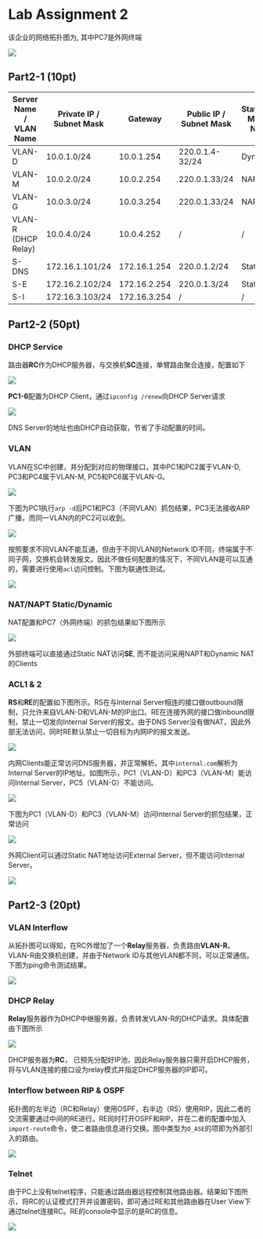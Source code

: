 # Lab Assignment 2

该企业的网络拓扑图为, 其中PC7是外网终端

![](img/topo.png)

## Part2-1 (10pt)

| Server Name / VLAN Name | Private IP / Subnet Mask | Gateway      | Public IP / Subnet Mask | Static/Dynamic Mapping for NAT/NAPT |
| ----------------------- | ------------------------ | ------------ | ----------------------- | ----------------------------------- |
| VLAN-D                  | 10.0.1.0/24              | 10.0.1.254   | 220.0.1.4-32/24         | Dynamic NAT                         |
| VLAN-M                  | 10.0.2.0/24              | 10.0.2.254   | 220.0.1.33/24           | NAPT                                |
| VLAN-G                  | 10.0.3.0/24              | 10.0.3.254   | 220.0.1.33/24           | NAPT                                |
| VLAN-R (DHCP Relay)     | 10.0.4.0/24              | 10.0.4.252   | /                       | /                                   |
| S-DNS                   | 172.16.1.101/24          | 172.16.1.254 | 220.0.1.2/24            | Static NAT                          |
| S-E                     | 172.16.2.102/24          | 172.16.2.254 | 220.0.1.3/24            | Static NAT                          |
| S-I                     | 172.16.3.103/24          | 172.16.3.254 | /                       | /                                   |

## Part2-2 (50pt)

### DHCP Service

路由器**RC**作为DHCP服务器，与交换机**SC**连接，单臂路由聚合连接，配置如下

![](img/dhcp_server.png)

**PC1-6**配置为DHCP Client，通过`ipconfig /renew`向DHCP Server请求

![](img/dhcp_client.png)

DNS Server的地址也由DHCP自动获取，节省了手动配置的时间。

### VLAN

VLAN在SC中创建，并分配到对应的物理接口，其中PC1和PC2属于VLAN-D, PC3和PC4属于VLAN-M, PC5和PC6属于VLAN-G。

![](img/vlan3.png)

下图为PC1执行`arp -d`后PC1和PC3（不同VLAN）抓包结果，PC3无法接收ARP广播，而同一VLAN内的PC2可以收到。

![](img/vlan1.png)

按照要求不同VLAN不能互通，但由于不同VLAN的Network ID不同，终端属于不同子网，交换机会转发报文。因此不做任何配置的情况下，不同VLAN是可以互通的，需要进行使用`acl`访问控制。下图为联通性测试。

![](img/vlan2.png)

### NAT/NAPT Static/Dynamic

NAT配置和PC7（外网终端）的抓包结果如下图所示

![](img/nat.png)

外部终端可以直接通过Static NAT访问**SE**, 而不能访问采用NAPT和Dynamic NAT的Clients

### ACL1 & 2

**RS**和**RE**的配置如下图所示。RS在与Internal Server相连的接口做outbound限制，只允许来自VLAN-D和VLAN-M的IP出口。RE在连接外网的接口做inbound限制，禁止一切发向Internal Server的报文。由于DNS Server没有做NAT，因此外部无法访问，同时RE默认禁止一切目标为内网IP的报文发送。

![](img/acl12.png)

内网Clients能正常访问DNS服务器，并正常解析。其中`internal.com`解析为Internal Server的IP地址。如图所示，PC1（VLAN-D）和PC3（VLAN-M）能访问Internal Server，PC5（VLAN-G）不能访问。

![](img/acl3.png)

下图为PC1（VLAN-D）和PC3（VLAN-M）访问Internal Server的抓包结果，正常访问

![](img/acl1.png)

外网Client可以通过Static NAT地址访问External Server，但不能访问Internal Server。

![](img/acl2.png)

## Part2-3 (20pt)

### VLAN Interflow

从拓扑图可以得知，在RC外增加了一个**Relay**服务器，负责路由**VLAN-R**。VLAN-R由交换机创建，并由于Network ID与其他VLAN都不同，可以正常通信。下图为ping命令测试结果。

![](img/vlans.png)

### DHCP Relay

**Relay**服务器作为DHCP中继服务器，负责转发VLAN-R的DHCP请求。具体配置由下图所示

![](img/dhcp_relay.png)

DHCP服务器为**RC**， 已预先分配好IP池，因此Relay服务器只需开启DHCP服务，将与VLAN连接的接口设为relay模式并指定DHCP服务器的IP即可。

### Interflow between RIP & OSPF

拓扑图的左半边（RC和Relay）使用OSPF，右半边（RS）使用RIP，因此二者的交流需要通过中间的RE进行。RE同时打开OSPF和RIP，并在二者的配置中加入`import-route`命令，使二者路由信息进行交换。图中类型为`O_ASE`的项即为外部引入的路由。

![](img/rip_ospf.png)

### Telnet

由于PC上没有telnet程序，只能通过路由器远程控制其他路由器。结果如下图所示，将RC的认证模式打开并设置密码，即可通过RE和其他路由器在User View下通过telnet连接RC。RE的console中显示的是RC的信息。

![](img/telnet.png)

